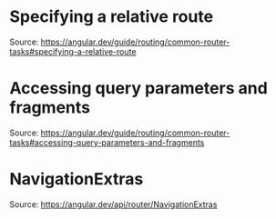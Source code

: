 # Specifying a relative route

Source: https://angular.dev/guide/routing/common-router-tasks#specifying-a-relative-route

# Accessing query parameters and fragments

Source: https://angular.dev/guide/routing/common-router-tasks#accessing-query-parameters-and-fragments

# NavigationExtras

Source: https://angular.dev/api/router/NavigationExtras